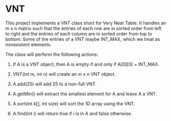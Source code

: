 # VNT

This project implements a VNT class short for Very Neat Table. It handles an m x n matrix such that the entries of each row are in sorted order from left to right and the entries of each column are in sorted order from top to bottom. Some of the entries of a VNT maybe INT_MAX, which we treat as nonexistent elements.

The class will perform the following actions:

1. If A is a VNT object, then A is empty if and only if A[0][0] = INT_MAX.

2. VNT(int m, int n) will create an m x n VNT object.

3. A.add(25) will add 25 to a non-full VNT.

4. A.getMin() will extract the smallest element for A and leave A a VNT.

5. A.sort(int k[], int size) will sort the 1D array using the VNT.

6. A.find(int i) will return true if i is in A and false otherwise.
